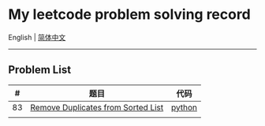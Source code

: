 # My leetcode problem solving record

English | [简体中文](README-CN.md)

---



## Problem List

| #    | 题目                                                         | 代码                                                         |
| ---- | ------------------------------------------------------------ | ------------------------------------------------------------ |
| 83   | [Remove Duplicates from Sorted List](https://leetcode-cn.com/problems/83_remove-duplicates-from-sorted-list.md/) | [python](python\problems\83_remove-duplicates-from-sorted-list.py) |
|      |                                                              |                                                              |

